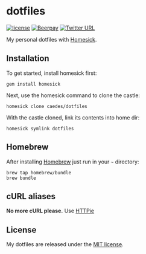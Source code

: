 # dotfiles

[![license](https://img.shields.io/github/license/caedes/dotfiles.svg?maxAge=2592000?style=plastic)](LICENSE.md)
[![Beerpay](https://img.shields.io/beerpay/hashdog/scrapfy-chrome-extension.svg?maxAge=2592000)](https://beerpay.io/caedes/dotfiles)
[![Twitter URL](https://img.shields.io/twitter/url/http/shields.io.svg?style=social&maxAge=2592000)](https://twitter.com/caedes)

My personal dotfiles with [Homesick](https://github.com/technicalpickles/homesick).

## Installation

To get started, install homesick first:

```shell
gem install homesick
```

Next, use the homesick command to clone the castle:

```shell
homesick clone caedes/dotfiles
```

With the castle cloned, link its contents into home dir:

```shell
homesick symlink dotfiles
```

## Homebrew

After installing [Homebrew](http://brew.sh/) just run in your `~` directory:

```shell
brew tap homebrew/bundle
brew bundle
```

## cURL aliases

**No more cURL please.** Use [HTTPie](https://github.com/jkbrzt/httpie)

## License

My dotfiles are released under the [MIT license](LICENSE.md).
